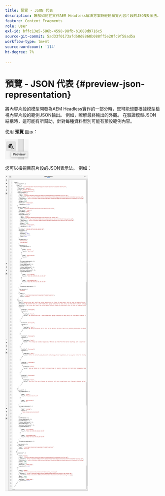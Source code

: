 ```yaml
---
title: 預覽 - JSON 代表
description: 瞭解如何在實作AEM Headless解決方案時輕鬆預覽內容片段的JSON表示法。
feature: Content Fragments
role: User
exl-id: bffc13e5-586b-4598-98fb-b1688d9716c5
source-git-commit: 5ad33f0173afd68d8868b088ff5e20fc9f58ad5a
workflow-type: tm+mt
source-wordcount: '114'
ht-degree: 7%

---
```


# 預覽 - JSON 代表 {#preview-json-representation}

將內容片段的模型開發為AEM Headless實作的一部分時，您可能想要根據模型檢視內容片段的範例JSON輸出。 例如，瞭解最終輸出的外觀。 在驗證模型JSON結構時，這可能有所幫助，針對每種資料型別可能有預設範例內容。

使用 **預覽** 圖示：

![內容片段編輯器 — 預覽索引標籤](assets/cfm-preview-01.png)

您可以檢視目前片段的JSON表示法。 例如：

![內容片段編輯器 — 片段的預覽](assets/cfm-preview-02.png)

<!--
**Copy URL** lets you copy to clipboard the URL for either author or publish.
-->
